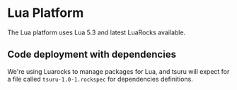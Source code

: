 # Lua Platform

The Lua platform uses Lua 5.3 and latest LuaRocks available.

## Code deployment with dependencies

We're using Luarocks to manage packages for Lua, and tsuru will expect
for a file called `tsuru-1.0-1.rockspec` for dependencies definitions.
